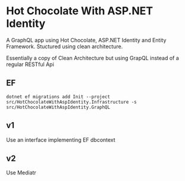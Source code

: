 # Hot Chocolate With ASP.NET Identity
A GraphQL app using Hot Chocolate, ASP.NET Identity and Entity Framework. Stuctured using clean architecture.

Essentially a copy of Clean Architecture but using GrapQL instead of a regular RESTful Api

## EF
`dotnet ef migrations add Init --project src/HotChocolateWithAspIdentity.Infrastructure -s src/HotChocolateWithAspIdentity.GraphQL`

## v1
Use an interface implementing EF dbcontext

## v2
Use Mediatr